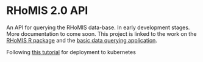 # RHoMIS 2.0 API

An API for querying the RHoMIS data-base. In early development stages. More documentation to come soon. This project is linked to the work on the [RHoMIS R package](https://github.com/l-gorman/rhomis-R-package) and the [basic data querying application](https://github.com/l-gorman/rhomis-data-app).


Following [this tutorial](https://medium.com/@kavinduchamiran/full-mern-stack-app-0-to-deployment-on-kubernetes-part-3-68e9af980b4c) for deployment to kubernetes
